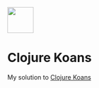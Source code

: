 <a href='http://www.recurse.com' title='Made with love at the Recurse Center'><img src='https://cloud.githubusercontent.com/assets/2883345/11322972/9e553260-910b-11e5-8de9-a5bf00c352ef.png' height='59px'/></a>

# Clojure Koans

My solution to [Clojure Koans](https://github.com/functional-koans/clojure-koans)
